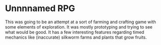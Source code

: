 # Unnnnamed RPG

This was going to be an attempt at a sort of farming and crafting game with some elements of exploration.
It was mostly prototyping and trying to see what would be good.
It has a few interesting features regarding timed mechanics like (inaccurate) silkworm farms and plants that grow fruits.

